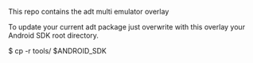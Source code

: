 This repo contains the adt multi emulator overlay

To update your current adt package just overwrite with this 
overlay your Android SDK root directory.

$ cp -r tools/ $ANDROID_SDK

